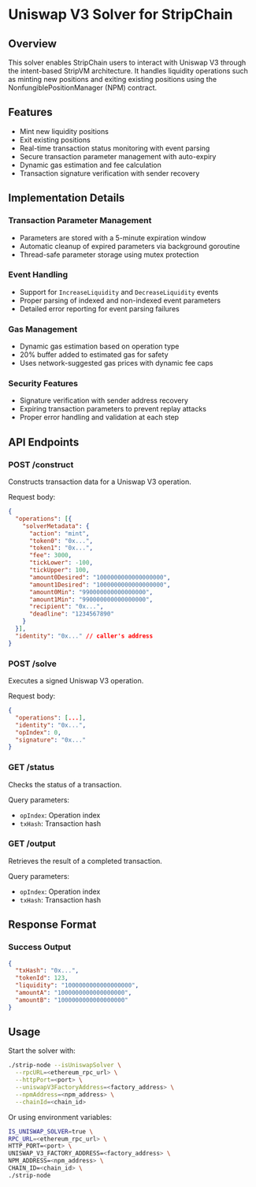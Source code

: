 # Uniswap V3 Solver for StripChain

## Overview

This solver enables StripChain users to interact with Uniswap V3 through the intent-based StripVM architecture. It handles liquidity operations such as minting new positions and exiting existing positions using the NonfungiblePositionManager (NPM) contract.

## Features

- Mint new liquidity positions
- Exit existing positions
- Real-time transaction status monitoring with event parsing
- Secure transaction parameter management with auto-expiry
- Dynamic gas estimation and fee calculation
- Transaction signature verification with sender recovery

## Implementation Details

### Transaction Parameter Management
- Parameters are stored with a 5-minute expiration window
- Automatic cleanup of expired parameters via background goroutine
- Thread-safe parameter storage using mutex protection

### Event Handling
- Support for `IncreaseLiquidity` and `DecreaseLiquidity` events
- Proper parsing of indexed and non-indexed event parameters
- Detailed error reporting for event parsing failures

### Gas Management
- Dynamic gas estimation based on operation type
- 20% buffer added to estimated gas for safety
- Uses network-suggested gas prices with dynamic fee caps

### Security Features
- Signature verification with sender address recovery
- Expiring transaction parameters to prevent replay attacks
- Proper error handling and validation at each step

## API Endpoints

### POST /construct
Constructs transaction data for a Uniswap V3 operation.

Request body:
```json
{
  "operations": [{
    "solverMetadata": {
      "action": "mint",
      "token0": "0x...",
      "token1": "0x...",
      "fee": 3000,
      "tickLower": -100,
      "tickUpper": 100,
      "amount0Desired": "1000000000000000000",
      "amount1Desired": "1000000000000000000",
      "amount0Min": "990000000000000000",
      "amount1Min": "990000000000000000",
      "recipient": "0x...",
      "deadline": "1234567890"
    }
  }],
  "identity": "0x..." // caller's address
}
```

### POST /solve
Executes a signed Uniswap V3 operation.

Request body:
```json
{
  "operations": [...],
  "identity": "0x...",
  "opIndex": 0,
  "signature": "0x..."
}
```

### GET /status
Checks the status of a transaction.

Query parameters:
- `opIndex`: Operation index
- `txHash`: Transaction hash

### GET /output
Retrieves the result of a completed transaction.

Query parameters:
- `opIndex`: Operation index
- `txHash`: Transaction hash

## Response Format

### Success Output
```json
{
  "txHash": "0x...",
  "tokenId": 123,
  "liquidity": "1000000000000000000",
  "amountA": "1000000000000000000",
  "amountB": "1000000000000000000"
}
```

## Usage

Start the solver with:

```bash
./strip-node --isUniswapSolver \
  --rpcURL=<ethereum_rpc_url> \
  --httpPort=<port> \
  --uniswapV3FactoryAddress=<factory_address> \
  --npmAddress=<npm_address> \
  --chainId=<chain_id>
```

Or using environment variables:

```bash
IS_UNISWAP_SOLVER=true \
RPC_URL=<ethereum_rpc_url> \
HTTP_PORT=<port> \
UNISWAP_V3_FACTORY_ADDRESS=<factory_address> \
NPM_ADDRESS=<npm_address> \
CHAIN_ID=<chain_id> \
./strip-node
```
